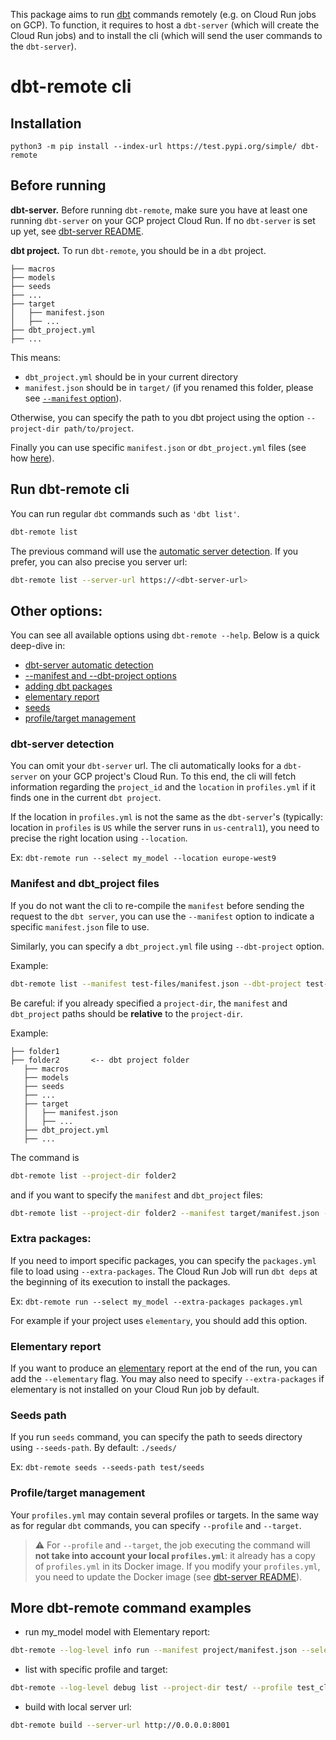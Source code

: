 This package aims to run [dbt][dbt-url] commands remotely (e.g. on Cloud Run jobs on GCP). To function, it requires to host a ```dbt-server``` (which will create the Cloud Run jobs) and to install the cli (which will send the user commands to the ```dbt-server```).

# dbt-remote cli

## Installation

```python3 -m pip install --index-url https://test.pypi.org/simple/ dbt-remote ```

## Before running

**dbt-server.**
Before running ```dbt-remote```, make sure you have at least one running ```dbt-server``` on your GCP project Cloud Run. If no ```dbt-server``` is set up yet, see [dbt-server README][dbt-server-section].

**dbt project.**
To run ```dbt-remote```, you should be in a ```dbt``` project.

```
├── macros
├── models
├── seeds
├── ...
├── target
│   ├── manifest.json
│   ├── ...
├── dbt_project.yml
├── ...
```
This means:
- ```dbt_project.yml``` should be in your current directory 
- ```manifest.json``` should be in ```target/``` (if you renamed this folder, please see [```--manifest``` option](#manifest-and-dbt_project-files)).

Otherwise, you can specify the path to you dbt project using the option ```--project-dir path/to/project```.

Finally you can use specific ```manifest.json``` or ```dbt_project.yml``` files (see how [here](#manifest-and-dbt_project-files)).


## Run dbt-remote cli

You can run regular ```dbt``` commands such as ```'dbt list'```.
```sh 
dbt-remote list
```
The previous command will use the [automatic server detection](#dbt-server-detection). If you prefer, you can also precise you server url:
```sh 
dbt-remote list --server-url https://<dbt-server-url>
```

## Other options:

You can see all available options using ```dbt-remote --help```.
Below is a quick deep-dive in:
- [dbt-server automatic detection](#dbt-server-detection)
- [--manifest and --dbt-project options](#manifest-and-dbt_project-files)
- [adding dbt packages](#extra-packages)
- [elementary report](#elementary-report)
- [seeds](#seeds-path)
- [profile/target management](#profiletarget-management)

### **dbt-server detection**

You can omit your ```dbt-server``` url. The cli automatically looks for a ```dbt-server``` on your GCP project's Cloud Run.
To this end, the cli will fetch information regarding the ```project_id``` and the ```location``` in ```profiles.yml``` if it finds one in the current ```dbt project```.

If the location in ```profiles.yml``` is not the same as the ```dbt-server```'s (typically: location in ```profiles``` is ```US``` while the server runs in ```us-central1```), you need to precise the right location using ```--location```.

Ex: ```dbt-remote run --select my_model --location europe-west9```

### **Manifest and dbt_project files**

If you do not want the cli to re-compile the ```manifest``` before sending the request to the ```dbt server```, you can use the ```--manifest``` option to indicate a specific ```manifest.json``` file to use.

Similarly, you can specify a ```dbt_project.yml``` file using ```--dbt-project``` option.

Example:
```sh
dbt-remote list --manifest test-files/manifest.json --dbt-project test-files/dbt_project.yml
```

Be careful: if you already specified a ```project-dir```, the ```manifest``` and ```dbt_project``` paths should be **relative** to the ```project-dir```.

Example:
```
├── folder1
├── folder2       <-- dbt project folder
   ├── macros
   ├── models
   ├── seeds
   ├── ...
   ├── target
   │   ├── manifest.json
   │   ├── ...
   ├── dbt_project.yml
   ├── ...
```
The command is
```sh
dbt-remote list --project-dir folder2
```
and if you want to specify the ```manifest``` and ```dbt_project``` files:
```sh
dbt-remote list --project-dir folder2 --manifest target/manifest.json --dbt-project dbt_project.yml
```

### **Extra packages:**

If you need to import specific packages, you can specify the ```packages.yml``` file to load using ```--extra-packages```. The Cloud Run Job will run ```dbt deps``` at the beginning of its execution to install the packages.

Ex: ```dbt-remote run --select my_model --extra-packages packages.yml```

For example if your project uses ```elementary```, you should add this option.


### **Elementary report**

If you want to produce an [elementary][elementary-url] report at the end of the run, you can add the ```--elementary``` flag. You may also need to specify ```--extra-packages``` if elementary is not installed on your Cloud Run job by default.


### **Seeds path**

If you run ```seeds``` command, you can specify the path to seeds directory using ```--seeds-path```. By default: ```./seeds/```

Ex: ```dbt-remote seeds --seeds-path test/seeds```


### **Profile/target management**

Your ```profiles.yml``` may contain several profiles or targets. In the same way as for regular ```dbt``` commands, you can specify ```--profile``` and ```--target```.

> :warning: For ```--profile``` and ```--target```, the job executing the command will **not take into account your local ```profiles.yml```**: it already has a copy of ```profiles.yml``` in its Docker image. If you modify your ```profiles.yml```, you need to update the Docker image (see [dbt-server README][dbt-server-section]).


## More dbt-remote command examples

- run my_model model with Elementary report: 

```sh
dbt-remote --log-level info run --manifest project/manifest.json --select my_model --dbt_project project/dbt_project.yml --extra-packages project/packages.yml --elementary
```


- list with specific profile and target: 

```sh
dbt-remote --log-level debug list --project-dir test/ --profile test_cloud_run --target dev
```


- build with local server url: 

```sh
dbt-remote build --server-url http://0.0.0.0:8001
```

[//]: #

   [git-repo-url]: <https://github.com/artefactory-fr/dbt-server>
   [dbt-url]: <https://www.getdbt.com/>
   [elementary-url]: <https://www.elementary-data.com/>
   [dbt-server-section]: <https://github.com/artefactory-fr/dbt-server/blob/diff-pr/api/README.md>
